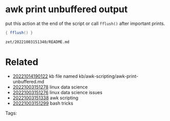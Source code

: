 # awk print unbuffered output
put this action at the end of the script
or call `fflush()` after important prints.
```awk
{ fflush() }
```

` zet/20221003151340/README.md `

# Related

- [20221014190122](/zet/20221014190122/README.md) kb file named kb/awk-scripting/awk-print-unbuffered.md
- [20221003151278](/zet/20221003151278/README.md) linux data science
- [20221003151276](/zet/20221003151276/README.md) linux data science issues
- [20221003151338](/zet/20221003151338/README.md) awk scripting
- [20221003151299](/zet/20221003151299/README.md) bash tricks

Tags:

    
